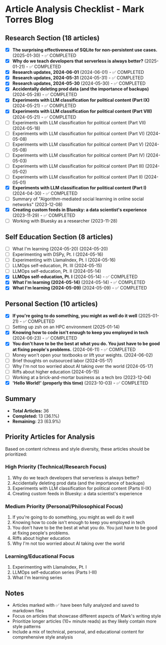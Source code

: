 # Article Analysis Checklist - Mark Torres Blog

## Research Section (18 articles)
- [x] **The surprising effectiveness of SQLite for non-persistent use cases.** (2025-01-30) - ✅ COMPLETED
- [x] **Why do we teach developers that serverless is always better?** (2025-01-21) - ✅ COMPLETED
- [x] **Research updates, 2024-06-01** (2024-06-01) - ✅ COMPLETED
- [x] **Research updates, 2024-05-31** (2024-05-31) - ✅ COMPLETED
- [x] **Research updates, 2024-05-30** (2024-05-30) - ✅ COMPLETED
- [x] **Accidentally deleting prod data (and the importance of backups)** (2024-05-28) - ✅ COMPLETED
- [x] **Experiments with LLM classification for political content (Part IX)** (2024-05-21) - ✅ COMPLETED
- [x] **Experiments with LLM classification for political content (Part VIII)** (2024-05-21) - ✅ COMPLETED
- [ ] Experiments with LLM classification for political content (Part VII) (2024-05-18)
- [ ] Experiments with LLM classification for political content (Part VI) (2024-05-08)
- [ ] Experiments with LLM classification for political content (Part V) (2024-05-08)
- [ ] Experiments with LLM classification for political content (Part IV) (2024-05-03)
- [ ] Experiments with LLM classification for political content (Part III) (2024-05-02)
- [ ] Experiments with LLM classification for political content (Part II) (2024-05-01)
- [x] **Experiments with LLM classification for political content (Part I)** (2024-04-30) - ✅ COMPLETED
- [ ] Summary of "Algorithm-mediated social learning in online social networks" (2023-12-08)
- [x] **Creating custom feeds in Bluesky: a data scientist's experience** (2023-11-29) - ✅ COMPLETED
- [ ] Working with Bluesky as a researcher (2023-11-28)

## Self Education Section (8 articles)
- [ ] What I'm learning (2024-05-20) (2024-05-20)
- [ ] Experimenting with DSPy, Pt. I (2024-05-16)
- [ ] Experimenting with LlamaIndex, Pt. I (2024-05-16)
- [ ] LLMOps self-education, Pt. III (2024-05-15)
- [ ] LLMOps self-education, Pt. II (2024-05-14)
- [x] **LLMOps self-education, Pt. I** (2024-05-14) - ✅ COMPLETED
- [x] **What I'm learning (2024-05-14)** (2024-05-14) - ✅ COMPLETED
- [x] **What I'm learning (2024-05-09)** (2024-05-09) - ✅ COMPLETED

## Personal Section (10 articles)
- [x] **If you're going to do something, you might as well do it well** (2025-01-21) - ✅ COMPLETED
- [ ] Setting up zsh on an HPC environment (2025-01-14)
- [x] **Knowing how to code isn't enough to keep you employed in tech** (2024-06-23) - ✅ COMPLETED
- [x] **You don't have to be the best at what you do. You just have to be good at fixing people's problems.** (2024-06-11) - ✅ COMPLETED
- [ ] Money won't open your textbooks or lift your weights. (2024-06-02)
- [ ] Brief thoughts on outsourced labor (2024-05-17)
- [ ] Why I'm not too worried about AI taking over the world (2024-05-17)
- [ ] Riffs about higher education (2024-05-15)
- [ ] Working at a brick-and-mortar business as a tech bro (2023-12-04)
- [x] **'Hello World!' (properly this time)** (2023-10-03) - ✅ COMPLETED

## Summary
- **Total Articles:** 36
- **Completed:** 13 (36.1%)
- **Remaining:** 23 (63.9%)

## Priority Articles for Analysis
Based on content richness and style diversity, these articles should be prioritized:

### High Priority (Technical/Research Focus)
1. Why do we teach developers that serverless is always better?
2. Accidentally deleting prod data (and the importance of backups)
3. Experiments with LLM classification for political content (Parts II-IX)
4. Creating custom feeds in Bluesky: a data scientist's experience

### Medium Priority (Personal/Philosophical Focus)
1. If you're going to do something, you might as well do it well
2. Knowing how to code isn't enough to keep you employed in tech
3. You don't have to be the best at what you do. You just have to be good at fixing people's problems.
4. Riffs about higher education
5. Why I'm not too worried about AI taking over the world

### Learning/Educational Focus
1. Experimenting with LlamaIndex, Pt. I
2. LLMOps self-education series (Parts I-III)
3. What I'm learning series

## Notes
- Articles marked with ✅ have been fully analyzed and saved to markdown files
- Focus on articles that showcase different aspects of Mark's writing style
- Prioritize longer articles (10+ minute reads) as they likely contain more style patterns
- Include a mix of technical, personal, and educational content for comprehensive style analysis 